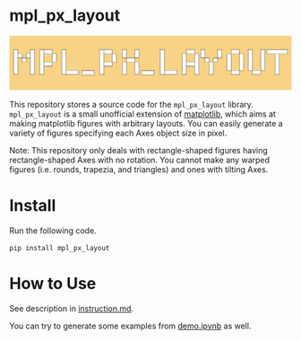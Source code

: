 # mpl_px_layout

<img src="https://raw.githubusercontent.com/YoshikiKubotani/arbitrary_mpl_figures/master/resources/0_readme.png">

This repository stores a source code for the `mpl_px_layout` library.  `mpl_px_layout` is a small unofficial extension of [matplotlib](https://github.com/matplotlib/matplotlib), which aims at making matplotlib figures with arbitrary layouts.  You can easily generate a variety of figures specifying each Axes object size in pixel.

Note: This repository only deals with rectangle-shaped figures having rectangle-shaped Axes with no rotation.  You cannot make any warped figures (i.e. rounds, trapezia, and triangles) and ones with tilting Axes.

# Install

Run the following code.

```
pip install mpl_px_layout
```

# How to Use

See description in [instruction.md](/resources/instruction.md).

You can try to generate some examples from [demo.ipynb](/demo.ipynb) as well.
